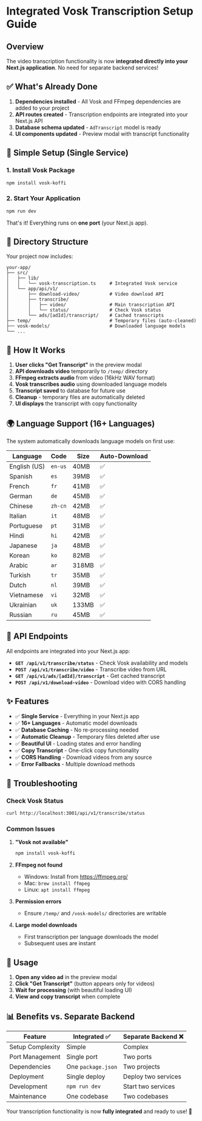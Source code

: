 # Integrated Vosk Transcription Setup Guide

## Overview
The video transcription functionality is now **integrated directly into your Next.js application**. No need for separate backend services!

## ✅ What's Already Done

1. **Dependencies installed** - All Vosk and FFmpeg dependencies are added to your project
2. **API routes created** - Transcription endpoints are integrated into your Next.js API
3. **Database schema updated** - `AdTranscript` model is ready
4. **UI components updated** - Preview modal with transcript functionality

## 🚀 Simple Setup (Single Service)

### 1. Install Vosk Package
```bash
npm install vosk-koffi
```

### 2. Start Your Application
```bash
npm run dev
```
That's it! Everything runs on **one port** (your Next.js app).

## 📁 Directory Structure

Your project now includes:
```
your-app/
├── src/
│   ├── lib/
│   │   └── vosk-transcription.ts     # Integrated Vosk service
│   └── app/api/v1/
│       ├── download-video/           # Video download API
│       ├── transcribe/
│       │   ├── video/                # Main transcription API
│       │   └── status/               # Check Vosk status
│       └── ads/[adId]/transcript/    # Cached transcripts
├── temp/                             # Temporary files (auto-cleaned)
├── vosk-models/                      # Downloaded language models
└── ...
```

## 🎯 How It Works

1. **User clicks "Get Transcript"** in the preview modal
2. **API downloads video** temporarily to `/temp/` directory
3. **FFmpeg extracts audio** from video (16kHz WAV format)
4. **Vosk transcribes audio** using downloaded language models
5. **Transcript saved** to database for future use
6. **Cleanup** - temporary files are automatically deleted
7. **UI displays** the transcript with copy functionality

## 🌍 Language Support (16+ Languages)

The system automatically downloads language models on first use:

| Language | Code | Size | Auto-Download |
|----------|------|------|---------------|
| English (US) | `en-us` | 40MB | ✅ |
| Spanish | `es` | 39MB | ✅ |
| French | `fr` | 41MB | ✅ |
| German | `de` | 45MB | ✅ |
| Chinese | `zh-cn` | 42MB | ✅ |
| Italian | `it` | 48MB | ✅ |
| Portuguese | `pt` | 31MB | ✅ |
| Hindi | `hi` | 42MB | ✅ |
| Japanese | `ja` | 48MB | ✅ |
| Korean | `ko` | 82MB | ✅ |
| Arabic | `ar` | 318MB | ✅ |
| Turkish | `tr` | 35MB | ✅ |
| Dutch | `nl` | 39MB | ✅ |
| Vietnamese | `vi` | 32MB | ✅ |
| Ukrainian | `uk` | 133MB | ✅ |
| Russian | `ru` | 45MB | ✅ |

## 🔧 API Endpoints

All endpoints are integrated into your Next.js app:

- **`GET /api/v1/transcribe/status`** - Check Vosk availability and models
- **`POST /api/v1/transcribe/video`** - Transcribe video from URL
- **`GET /api/v1/ads/[adId]/transcript`** - Get cached transcript
- **`POST /api/v1/download-video`** - Download video with CORS handling

## ✨ Features

- ✅ **Single Service** - Everything in your Next.js app
- ✅ **16+ Languages** - Automatic model downloads
- ✅ **Database Caching** - No re-processing needed
- ✅ **Automatic Cleanup** - Temporary files deleted after use
- ✅ **Beautiful UI** - Loading states and error handling
- ✅ **Copy Transcript** - One-click copy functionality
- ✅ **CORS Handling** - Download videos from any source
- ✅ **Error Fallbacks** - Multiple download methods

## 🐛 Troubleshooting

### Check Vosk Status
```bash
curl http://localhost:3001/api/v1/transcribe/status
```

### Common Issues

1. **"Vosk not available"**
   ```bash
   npm install vosk-koffi
   ```

2. **FFmpeg not found**
   - Windows: Install from https://ffmpeg.org/
   - Mac: `brew install ffmpeg`
   - Linux: `apt install ffmpeg`

3. **Permission errors**
   - Ensure `/temp/` and `/vosk-models/` directories are writable

4. **Large model downloads**
   - First transcription per language downloads the model
   - Subsequent uses are instant

## 🎉 Usage

1. **Open any video ad** in the preview modal
2. **Click "Get Transcript"** (button appears only for videos)
3. **Wait for processing** (with beautiful loading UI)
4. **View and copy transcript** when complete

## 📊 Benefits vs. Separate Backend

| Feature | Integrated ✅ | Separate Backend ❌ |
|---------|---------------|-------------------|
| Setup Complexity | Simple | Complex |
| Port Management | Single port | Two ports |
| Dependencies | One `package.json` | Two projects |
| Deployment | Single deploy | Deploy two services |
| Development | `npm run dev` | Start two services |
| Maintenance | One codebase | Two codebases |

Your transcription functionality is now **fully integrated** and ready to use! 🚀 